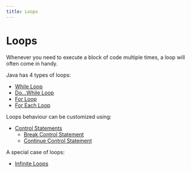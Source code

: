 ```yaml
---
title: Loops
---
```

# Loops

Whenever you need to execute a block of code multiple times, a loop will often
come in handy.

Java has 4 types of loops:
* [While Loop](loops/while-loop)
* [Do...While Loop](loops/do-while-loop)
* [For Loop](loops/for-loop)
* [For Each Loop](loops/for-each-loop)

Loops behaviour can be customized using:
* [Control Statements](loops/control-statements)
    * [Break Control Statement](loops/break-control-statement)
    * [Continue Control Statement](loops/continue-control-statement)

A special case of loops:
* [Infinite Loops](loops/infinite-loops)

